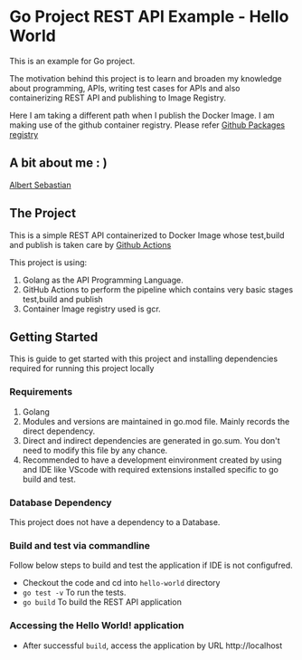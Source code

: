 # Go Project REST API Example - Hello World

This is an example for Go project.

The motivation behind this project is to learn and broaden my knowledge about programming, APIs, writing test cases for APIs and also containerizing REST API and publishing to Image Registry. 

Here I am taking a different path when I publish the Docker Image. I am making use of the github container registry. Please refer [Github Packages registry](https://docs.github.com/en/packages/working-with-a-github-packages-registry/working-with-the-container-registry)

## A bit about me : ) 
[Albert Sebastian](https://www.albertstech.com/) 

## The Project

This is a simple REST API containerized to Docker Image whose test,build and publish is taken care by [Github Actions](https://github.com/features/actions)


This project is using:

1. Golang as the API Programming Language.
2. GitHub Actions to perform the pipeline which contains very basic stages test,build and publish
3. Container Image registry used is gcr.

## Getting Started

This is guide to get started with this project and installing dependencies required for running this project locally

### Requirements

1. Golang
2. Modules and versions are maintained in go.mod file. Mainly records the direct dependency.
3. Direct and indirect dependencies are generated in go.sum. You don't need to modify this file by any chance. 
3. Recommended to have a development einvironment created by using and IDE like VScode with required extensions installed specific to go build and test. 

### Database Dependency 
This project does not have a dependency to a Database. 

### Build and test via commandline

Follow below steps to build and test the application if IDE is not configufred. 
- Checkout the code and cd into `hello-world` directory
- `go test -v` To run the tests. 
- `go build` To build the REST API application

### Accessing the Hello World! application 

- After successful `build`, access the application by URL http://localhost